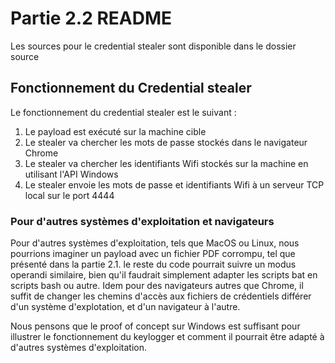 # Partie 2.2 README
Les sources pour le credential stealer sont disponible dans le dossier source

## Fonctionnement du Credential stealer

Le fonctionnement du credential stealer est le suivant :
1. Le payload est exécuté sur la machine cible
2. Le stealer va chercher les mots de passe stockés dans le navigateur Chrome
3. Le stealer va chercher les identifiants Wifi stockés sur la machine en utilisant l'API Windows
4. Le stealer envoie les mots de passe et identifiants Wifi à un serveur TCP local sur le port 4444

### Pour d'autres systèmes d'exploitation et navigateurs

Pour d'autres systèmes d'exploitation, tels que MacOS ou Linux, nous pourrions imaginer un payload avec un fichier PDF corrompu, tel que présenté dans la partie 2.1. le reste du code pourrait suivre un modus operandi similaire, bien qu'il faudrait simplement adapter les scripts bat en scripts bash ou autre. Idem pour des navigateurs autres que Chrome, il suffit de changer les chemins d'accès aux fichiers de crédentiels différer d'un système d'explotation, et d'un navigateur à l'autre.

Nous pensons que le proof of concept sur Windows est suffisant pour illustrer le fonctionnement du keylogger et comment il pourrait être adapté à d'autres systèmes d'exploitation.
